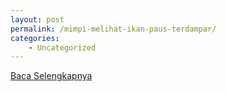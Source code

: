 ```yaml
---
layout: post
permalink: /mimpi-melihat-ikan-paus-terdampar/
categories:
    - Uncategorized
---
```


[Baca Selengkapnya](/03)